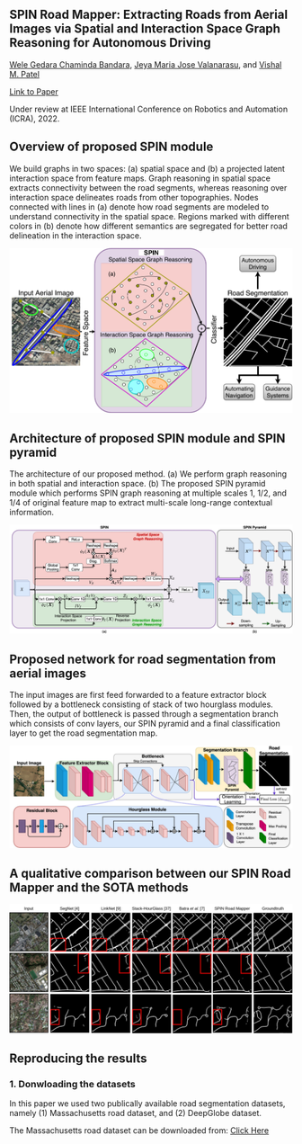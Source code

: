 ## SPIN Road Mapper: Extracting Roads from Aerial Images via Spatial and Interaction Space Graph Reasoning for Autonomous Driving
[Wele Gedara Chaminda Bandara](https://www.linkedin.com/in/chamindabandara/), [Jeya Maria Jose Valanarasu](https://jeya-maria-jose.github.io/research/), and [Vishal M. Patel](https://engineering.jhu.edu/vpatel36/sciencex_teams/vishalpatel/)

[Link to Paper](https://arxiv.org/abs/2109.07701)

Under review at IEEE International Conference on Robotics and Automation (ICRA), 2022.

## Overview of proposed SPIN module

We build graphs in two spaces: (a) spatial space and (b) a projected latent interaction space from feature maps. Graph reasoning in spatial space extracts connectivity between the road segments, whereas reasoning over interaction space delineates roads from other topographies. Nodes connected with lines in (a) denote how road segments are modeled to understand connectivity in the spatial space. Regions marked with different colors in (b) denote how different semantics are segregated for better road delineation in the interaction space.

<p align="center">
<img src="images/ICRA-intro_fig.jpeg" width="600"/>

## Architecture of proposed SPIN module and SPIN pyramid
  
The architecture of our proposed method. (a) We perform graph reasoning in both spatial and interaction space. (b) The proposed SPIN pyramid module which performs SPIN graph reasoning at multiple scales 1, 1/2, and 1/4 of original feature map to extract multi-scale long-range contextual information.

<p align="center">
<img src="images/ICCV_21-Hybrid_GR_v1.jpeg" width="600"/>
  
  
## Proposed network for road segmentation from aerial images
  
The input images are first feed forwarded to a feature extractor block followed by a bottleneck consisting of stack of two hourglass modules. Then, the output of bottleneck is passed through a segmentation branch which consists of conv layers, our SPIN pyramid and a final classification layer to get the road segmentation map.
<p align="center">
<img src="images/ICCV_21-SPIN_v1.jpeg" width="600"/>

  
## A qualitative comparison between our SPIN Road Mapper and the SOTA methods
<p align="center">
<img src="images/ICCV_21-qualitative.jpg" width="600"/>

## Reproducing the results
### 1. Donwloading the datasets

In this paper we used two publically available road segmentation datasets, namely (1) Massachusetts road dataset, and (2) DeepGlobe dataset.

The Massachusetts road dataset can be downloaded from: [Click Here](https://www.cs.toronto.edu/~vmnih/data/)
  

